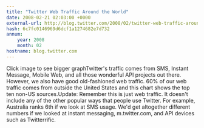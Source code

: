 ```yaml
---
title: "Twitter Web Traffic Around the World"
date: 2008-02-21 02:03:00 +0000
external-url: http://blog.twitter.com/2008/02/twitter-web-traffic-around-world.html
hash: 6c7fc0146969d6dcf1a1274682e7d732
annum:
    year: 2008
    month: 02
hostname: blog.twitter.com
---
```


Click image to see bigger graphTwitter's traffic comes from SMS, Instant Message, Mobile Web, and all those wonderful API projects out there. However, we also have good old-fashioned web traffic. 60% of our web traffic comes from outside the United States and this chart shows the top ten non-US sources.Update: Remember this is just web traffic. It doesn't include any of the other popular ways that people use Twitter. For example, Australia ranks 6th if we look at SMS usage. We'd get altogether different numbers if we looked at instant messaging, m.twitter.com, and API devices such as Twitterrific.
